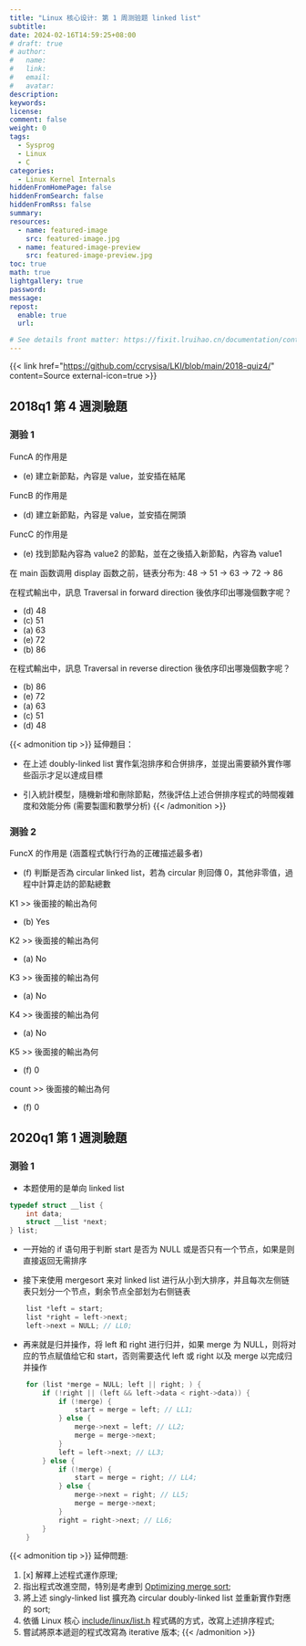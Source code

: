 ```yaml
---
title: "Linux 核心设计: 第 1 周测验题 linked list"
subtitle:
date: 2024-02-16T14:59:25+08:00
# draft: true
# author:
#   name:
#   link:
#   email:
#   avatar:
description:
keywords:
license:
comment: false
weight: 0
tags:
  - Sysprog
  - Linux
  - C
categories:
  - Linux Kernel Internals
hiddenFromHomePage: false
hiddenFromSearch: false
hiddenFromRss: false
summary:
resources:
  - name: featured-image
    src: featured-image.jpg
  - name: featured-image-preview
    src: featured-image-preview.jpg
toc: true
math: true
lightgallery: true
password:
message:
repost:
  enable: true
  url:

# See details front matter: https://fixit.lruihao.cn/documentation/content-management/introduction/#front-matter
---
```


<!--more-->


{{< link href="https://github.com/ccrysisa/LKI/blob/main/2018-quiz4/" content=Source external-icon=true >}}

## 2018q1 第 4 週測驗題

### 测验 1

FuncA 的作用是
- (e) 建立新節點，內容是 value，並安插在結尾

FuncB 的作用是
- (d) 建立新節點，內容是 value，並安插在開頭

FuncC 的作用是
- (e) 找到節點內容為 value2 的節點，並在之後插入新節點，內容為 value1


在 main 函数调用 display 函数之前，链表分布为: 48 -> 51 -> 63 -> 72 -> 86

在程式輸出中，訊息 Traversal in forward direction 後依序印出哪幾個數字呢？
- (d) 48
- (c) 51
- (a) 63
- (e) 72
- (b) 86

在程式輸出中，訊息 Traversal in reverse direction 後依序印出哪幾個數字呢？
- (b) 86
- (e) 72
- (a) 63
- (c) 51
- (d) 48

{{< admonition tip >}}
延伸題目：

- 在上述 doubly-linked list 實作氣泡排序和合併排序，並提出需要額外實作哪些函示才足以達成目標

- 引入統計模型，隨機新增和刪除節點，然後評估上述合併排序程式的時間複雜度和效能分佈 (需要製圖和數學分析)
{{< /admonition >}}

### 测验 2

FuncX 的作用是 (涵蓋程式執行行為的正確描述最多者)
- (f) 判斷是否為 circular linked list，若為 circular 則回傳 0，其他非零值，過程中計算走訪的節點總數

K1 >> 後面接的輸出為何
- (b) Yes

K2 >> 後面接的輸出為何
- (a) No

K3 >> 後面接的輸出為何
- (a) No

K4 >> 後面接的輸出為何
- (a) No

K5 >> 後面接的輸出為何
- (f) 0

count >> 後面接的輸出為何
- (f) 0

## 2020q1 第 1 週測驗題

### 测验 1

- 本题使用的是单向 linked list

```c
typedef struct __list {
    int data;
    struct __list *next;
} list;
```

- 一开始的 if 语句用于判断 start 是否为 NULL 或是否只有一个节点，如果是则直接返回无需排序

- 接下来使用 mergesort 来对 linked list 进行从小到大排序，并且每次左侧链表只划分一个节点，剩余节点全部划为右侧链表

```c
    list *left = start;
    list *right = left->next;
    left->next = NULL; // LL0;
```

- 再来就是归并操作，将 left 和 right 进行归并，如果 merge 为 NULL，则将对应的节点赋值给它和 start，否则需要迭代 left 或 right 以及 merge 以完成归并操作

```c
    for (list *merge = NULL; left || right; ) {
        if (!right || (left && left->data < right->data)) {
            if (!merge) {
                start = merge = left; // LL1;
            } else {
                merge->next = left; // LL2;
                merge = merge->next;
            }
            left = left->next; // LL3;
        } else {
            if (!merge) {
                start = merge = right; // LL4;
            } else {
                merge->next = right; // LL5;
                merge = merge->next;
            }
            right = right->next; // LL6;
        }
    }
```

{{< admonition tip >}}
延伸問題:

1. [x] 解釋上述程式運作原理;
2. 指出程式改進空間，特別是考慮到 [Optimizing merge sort](https://en.wikipedia.org/wiki/Merge_sort#Optimizing_merge_sort);
3. 將上述 singly-linked list 擴充為 circular doubly-linked list 並重新實作對應的 sort;
4. 依循 Linux 核心 [include/linux/list.h](https://github.com/torvalds/linux/blob/master/include/linux/list.h) 程式碼的方式，改寫上述排序程式;
5. 嘗試將原本遞迴的程式改寫為 iterative 版本;
{{< /admonition >}}
